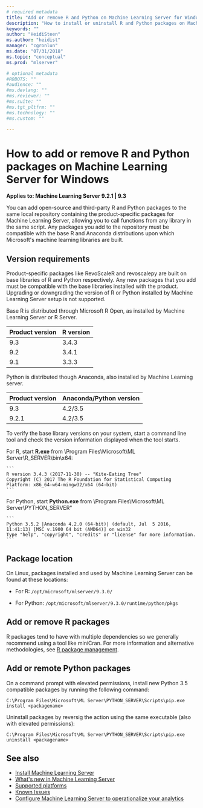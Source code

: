 ```yaml
---
# required metadata
title: "Add or remove R and Python on Machine Learning Server for Windows"
description: "How to install or uninstall R and Python packages on Machine Learning Server for Windows."
keywords: ""
author: "HeidiSteen"
ms.author: "heidist"
manager: "cgronlun"
ms.date: "07/31/2018"
ms.topic: "conceptual"
ms.prod: "mlserver"

# optional metadata
#ROBOTS: ""
#audience: ""
#ms.devlang: ""
#ms.reviewer: ""
#ms.suite: ""
#ms.tgt_pltfrm: ""
#ms.technology: ""
#ms.custom: ""

---
```


# How to add or remove R and Python packages on Machine Learning Server for Windows

**Applies to:  Machine Learning Server 9.2.1 | 9.3**

You can add open-source and third-party R and Python packages to the same local repository containing the product-specific packages for Machine Learning Server, allowing you to call functions from any library in the same script. Any packages you add to the repository must be compatible with the base R and Anaconda distributions upon which Microsoft's machine learning libraries are built.

## Version requirements

Product-specific packages like RevoScaleR and revoscalepy are built on base libraries of R and Python respectively.  Any new packages that you add must be compatible with the base libraries installed with the product. Upgrading or downgrading the version of R or Python installed by Machine Learning Server setup is not supported.

Base R is distributed through Microsoft R Open, as installed by Machine Learning Server or R Server.

| Product version | R version |
|-----------------|-----------|
| 9.3             | 3.4.3 |
| 9.2             | 3.4.1 |
| 9.1             | 3.3.3 |

Python is distributed though Anaconda, also installed by Machine Learning server.

| Product version | Anaconda/Python version |
|-----------------|-------------------------|
| 9.3             | 4.2/3.5 |
| 9.2.1           | 4.2/3.5 |

To verify the base library versions on your system, start a command line tool and check the version information displayed when the tool starts. 

For R, start **R.exe** from \Program Files\Microsoft\ML Server\R_SERVER\bin\x64:

    ```
    R version 3.4.3 (2017-11-30) -- "Kite-Eating Tree"
    Copyright (C) 2017 The R Foundation for Statistical Computing
    Platform: x86_64-w64-mingw32/x64 (64-bit)
    ```

For Python, start **Python.exe** from \Program Files\Microsoft\ML Server\PYTHON_SERVER"

    ```
    Python 3.5.2 |Anaconda 4.2.0 (64-bit)| (default, Jul  5 2016, 11:41:13) [MSC v.1900 64 bit (AMD64)] on win32
    Type "help", "copyright", "credits" or "license" for more information.
    ```

## Package location

On Linux, packages installed and used by Machine Learning Server can be found at these locations:

+ For R: `/opt/microsoft/mlserver/9.3.0/`

+ For Python: `/opt/microsoft/mlserver/9.3.0/runtime/python/pkgs`

## Add or remove R packages

R packages tend to have with multiple dependencies so we generally recommend using a tool like miniCran. For more information and alternative methodologies, see [R package management](../operationalize/configure-manage-r-packages.md).

## Add or remote Python packages

On a command prompt with elevated permissions, install new Python 3.5 compatible packages by running the following command: 

   `C:\Program Files\Microsoft\ML Server\PYTHON_SERVER\Scripts\pip.exe install <packagename>`

Uninstall packages by reversig the action using the same executable (also with elevated permissions): 

   `C:\Program Files\Microsoft\ML Server\PYTHON_SERVER\Scripts\pip.exe uninstall <packagename>`

## See also

+ [Install Machine Learning Server](r-server-install.md)
+ [What's new in Machine Learning Server](../whats-new-in-machine-learning-server.md)
+ [Supported platforms](r-server-install-supported-platforms.md)  
+ [Known Issues](../resources-known-issues.md)  
+ [Configure Machine Learning Server to operationalize your analytics](../what-is-operationalization.md)